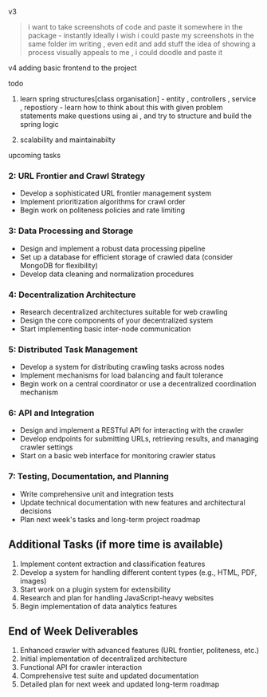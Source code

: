 v3
> i want to take screenshots of code and paste it somewhere in the package - instantly 
> ideally i wish i could paste my screenshots in the same folder im writing , even edit and add stuff 
> the idea of showing a process visually appeals to me , i could doodle and paste it 

v4
adding basic frontend to the project



todo
1. learn spring structures[class organisation] - entity , controllers , service , repostiory - learn how to think about this with given problem statements make questions using ai , and try to structure and build the spring logic

2. scalability and maintainabilty



upcoming tasks 
### 2: URL Frontier and Crawl Strategy
- Develop a sophisticated URL frontier management system
- Implement prioritization algorithms for crawl order
- Begin work on politeness policies and rate limiting

### 3: Data Processing and Storage
- Design and implement a robust data processing pipeline
- Set up a database for efficient storage of crawled data (consider MongoDB for flexibility)
- Develop data cleaning and normalization procedures

### 4: Decentralization Architecture
- Research decentralized architectures suitable for web crawling
- Design the core components of your decentralized system
- Start implementing basic inter-node communication

### 5: Distributed Task Management
- Develop a system for distributing crawling tasks across nodes
- Implement mechanisms for load balancing and fault tolerance
- Begin work on a central coordinator or use a decentralized coordination mechanism

###  6: API and Integration
- Design and implement a RESTful API for interacting with the crawler
- Develop endpoints for submitting URLs, retrieving results, and managing crawler settings
- Start on a basic web interface for monitoring crawler status

###  7: Testing, Documentation, and Planning
- Write comprehensive unit and integration tests
- Update technical documentation with new features and architectural decisions
- Plan next week's tasks and long-term project roadmap

## Additional Tasks (if more time is available)
1. Implement content extraction and classification features
2. Develop a system for handling different content types (e.g., HTML, PDF, images)
3. Start work on a plugin system for extensibility
4. Research and plan for handling JavaScript-heavy websites
5. Begin implementation of data analytics features

## End of Week Deliverables
1. Enhanced crawler with advanced features (URL frontier, politeness, etc.)
2. Initial implementation of decentralized architecture
3. Functional API for crawler interaction
4. Comprehensive test suite and updated documentation
5. Detailed plan for next week and updated long-term roadmap